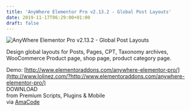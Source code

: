 ```yaml
---
title: 'AnyWhere Elementor Pro v2.13.2 - Global Post Layouts'
date: 2019-11-17T06:29:00+01:00
draft: false
---
```


![AnyWhere Elementor Pro v2.13.2 - Global Post Layouts](http://www.codelist.cc/uploads/posts/2018-12/1543733750_anywhereelementorpro.jpg "AnyWhere Elementor Pro v2.13.2 - Global Post Layouts")  
  
Design global layouts for Posts, Pages, CPT, Taxonomy archives, WooCommerce Product page, shop page, product category page.  
  
Demo: [http://www.elementoraddons.com/anywhere-elementor-pro/](http://www.lolinez.com/?http://www.elementoraddons.com/anywhere-elementor-pro/)  
DOWNLOAD  
from Premium Scripts, Plugins & Mobile  
via [AmaCode](https://amazcode.ooo)